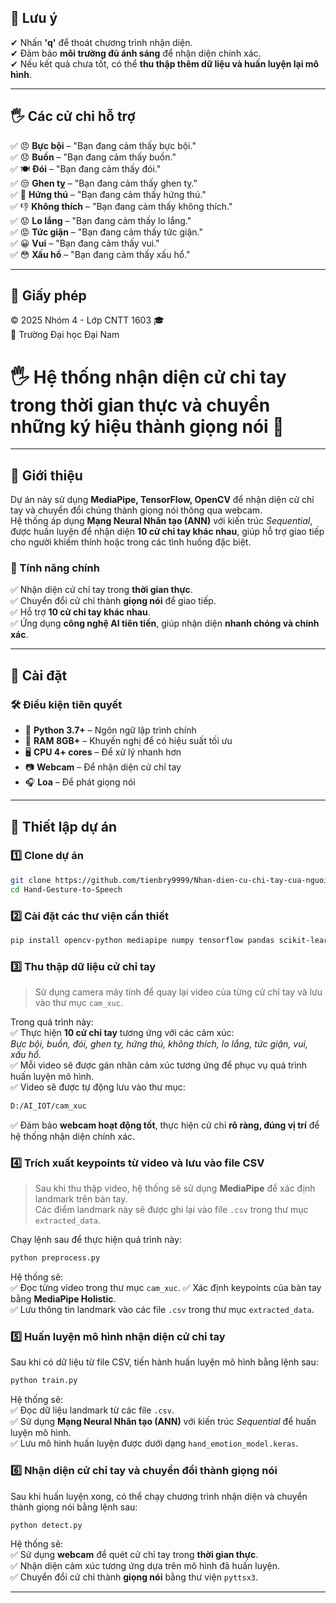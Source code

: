 

## 🛑 Lưu ý  
✔ Nhấn **'q'** để thoát chương trình nhận diện.  
✔ Đảm bảo **môi trường đủ ánh sáng** để nhận diện chính xác.  
✔ Nếu kết quả chưa tốt, có thể **thu thập thêm dữ liệu và huấn luyện lại mô hình**.  

---

## 🖐 Các cử chỉ hỗ trợ  
✅ 😠 **Bực bội** – "Bạn đang cảm thấy bực bội."  
✅ 😞 **Buồn** – "Bạn đang cảm thấy buồn."  
✅ 🍽 **Đói** – "Bạn đang cảm thấy đói."  
✅ 😒 **Ghen tỵ** – "Bạn đang cảm thấy ghen tỵ."  
✅ 🤩 **Hứng thú** – "Bạn đang cảm thấy hứng thú."  
✅ 👎 **Không thích** – "Bạn đang cảm thấy không thích."  
✅ 😟 **Lo lắng** – "Bạn đang cảm thấy lo lắng."  
✅ 😡 **Tức giận** – "Bạn đang cảm thấy tức giận."  
✅ 😀 **Vui** – "Bạn đang cảm thấy vui."  
✅ 😳 **Xấu hổ** – "Bạn đang cảm thấy xấu hổ."  

---

## 📝 Giấy phép  
© 2025 Nhóm 4 - Lớp CNTT 1603 🎓  
🏢 Trường Đại học Đại Nam
# 🖐 Hệ thống nhận diện cử chỉ tay trong thời gian thực và chuyển những ký hiệu thành giọng nói 🎤

---

## 🚀 Giới thiệu  
Dự án này sử dụng **MediaPipe, TensorFlow, OpenCV** để nhận diện cử chỉ tay và chuyển đổi chúng thành giọng nói thông qua webcam.  
Hệ thống áp dụng **Mạng Neural Nhân tạo (ANN)** với kiến trúc *Sequential*, được huấn luyện để nhận diện **10 cử chỉ tay khác nhau**, giúp hỗ trợ giao tiếp cho người khiếm thính hoặc trong các tình huống đặc biệt.  

### 🎯 Tính năng chính  
✅ Nhận diện cử chỉ tay trong **thời gian thực**.  
✅ Chuyển đổi cử chỉ thành **giọng nói** để giao tiếp.  
✅ Hỗ trợ **10 cử chỉ tay khác nhau**.  
✅ Ứng dụng **công nghệ AI tiên tiến**, giúp nhận diện **nhanh chóng và chính xác**.  

---

## 💾 Cài đặt  

### 🛠 Điều kiện tiên quyết  
- 🐍 **Python 3.7+** – Ngôn ngữ lập trình chính  
- 💾 **RAM 8GB+** – Khuyến nghị để có hiệu suất tối ưu  
- 🖥 **CPU 4+ cores** – Để xử lý nhanh hơn  
- 📷 **Webcam** – Để nhận diện cử chỉ tay  
- 🎧 **Loa** – Để phát giọng nói  

---

## 🎥 Thiết lập dự án  

### 1️⃣ Clone dự án  
```sh  
git clone https://github.com/tienbry9999/Nhan-dien-cu-chi-tay-cua-nguoi-khuyet-tat-.git  
cd Hand-Gesture-to-Speech  
```

### 2️⃣ Cài đặt các thư viện cần thiết  
```sh  
pip install opencv-python mediapipe numpy tensorflow pandas scikit-learn matplotlib pyautogui pyttsx3  
```

### 3️⃣ Thu thập dữ liệu cử chỉ tay  
> Sử dụng camera máy tính để quay lại video của từng cử chỉ tay và lưu vào thư mục `cam_xuc`.  

Trong quá trình này:  
✅ Thực hiện **10 cử chỉ tay** tương ứng với các cảm xúc:  
  *Bực bội, buồn, đói, ghen tỵ, hứng thú, không thích, lo lắng, tức giận, vui, xấu hổ.*  
✅ Mỗi video sẽ được gán nhãn cảm xúc tương ứng để phục vụ quá trình huấn luyện mô hình.  
✅ Video sẽ được tự động lưu vào thư mục:  
```sh  
D:/AI_IOT/cam_xuc  
```
✅ Đảm bảo **webcam hoạt động tốt**, thực hiện cử chỉ **rõ ràng, đúng vị trí** để hệ thống nhận diện chính xác.  

### 4️⃣ Trích xuất keypoints từ video và lưu vào file CSV  
> Sau khi thu thập video, hệ thống sẽ sử dụng **MediaPipe** để xác định landmark trên bàn tay.  
> Các điểm landmark này sẽ được ghi lại vào file `.csv` trong thư mục `extracted_data`.  

Chạy lệnh sau để thực hiện quá trình này:  
```sh  
python preprocess.py  
```
Hệ thống sẽ:  
✅ Đọc từng video trong thư mục `cam_xuc`.
✅ Xác định keypoints của bàn tay bằng **MediaPipe Holistic**.  
✅ Lưu thông tin landmark vào các file `.csv` trong thư mục `extracted_data`.  

### 5️⃣ Huấn luyện mô hình nhận diện cử chỉ tay  
Sau khi có dữ liệu từ file CSV, tiến hành huấn luyện mô hình bằng lệnh sau:  
```sh  
python train.py  
```
Hệ thống sẽ:  
✅ Đọc dữ liệu landmark từ các file `.csv`.  
✅ Sử dụng **Mạng Neural Nhân tạo (ANN)** với kiến trúc *Sequential* để huấn luyện mô hình.  
✅ Lưu mô hình huấn luyện được dưới dạng `hand_emotion_model.keras`.  

### 6️⃣ Nhận diện cử chỉ tay và chuyển đổi thành giọng nói  
Sau khi huấn luyện xong, có thể chạy chương trình nhận diện và chuyển thành giọng nói bằng lệnh sau:  
```sh  
python detect.py  
```
Hệ thống sẽ:  
✅ Sử dụng **webcam** để quét cử chỉ tay trong **thời gian thực**.  
✅ Nhận diện cảm xúc tương ứng dựa trên mô hình đã huấn luyện.  
✅ Chuyển đổi cử chỉ thành **giọng nói** bằng thư viện `pyttsx3`.  

---
